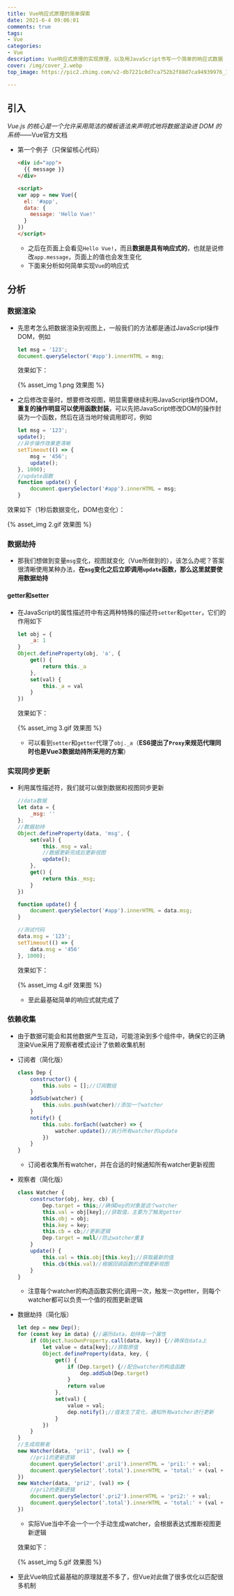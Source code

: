```yaml
---
title: Vue响应式原理的简单探索
date: 2021-6-4 09:06:01
comments: true
tags:
- Vue
categories:
- Vue
description: Vue响应式原理的实现原理，以及用JavaScript书写一个简单的响应式数据
cover: /img/cover_2.webp
top_image: https://pic2.zhimg.com/v2-db7221c0d7ca752b2f88d7ca94939976_1440w.jpg?source=172ae18b

---
```

## 引入

_Vue.js 的核心是一个允许采用简洁的模板语法来声明式地将数据渲染进 DOM 的系统_——Vue官方文档

- 第一个例子（只保留核心代码）

  ```html
  <div id="app">
    {{ message }}
  </div>
  
  <script>
  var app = new Vue({
    el: '#app',
    data: {
      message: 'Hello Vue!'
    }
  })
  </script>
  ```

  - 之后在页面上会看见`Hello Vue!`，而且**数据是具有响应式的**，也就是说修改`app.message`，页面上的值也会发生变化
  - 下面来分析如何简单实现`Vue`的响应式

## 分析

### 数据渲染

- 先思考怎么把数据渲染到视图上，一般我们的方法都是通过JavaScript操作DOM，例如

  ```javascript
  let msg = '123';
  document.querySelector('#app').innerHTML = msg;
  ```

  效果如下：

  {% asset_img 1.png 效果图 %}

- 之后修改变量时，想要修改视图，明显需要继续利用JavaScript操作DOM，**重复的操作明显可以使用函数封装**，可以先把JavaScript修改DOM的操作封装为一个函数，然后在适当地时候调用即可，例如

  ```javascript
  let msg = '123';
  update();
  //异步操作效果更清晰
  setTimeout(() => {
      msg = '456';
      update();
  }, 1000);
  //update函数
  function update() {
      document.querySelector('#app').innerHTML = msg;
  }
  ```

效果如下（1秒后数据变化，DOM也变化）：

{% asset_img 2.gif 效果图 %}

### 数据劫持

- 那我们想做到变量`msg`变化，视图就变化（Vue所做到的），该怎么办呢？答案很清晰使用某种办法，**在`msg`变化之后立即调用`update`函数，那么这里就要使用数据劫持**

#### getter和setter

- 在JavaScript的属性描述符中有这两种特殊的描述符`setter`和`getter`，它们的作用如下

  ```javascript
  let obj = {
      _a: 1
  }
  Object.defineProperty(obj, 'a', {
      get() {
          return this._a
      },
      set(val) {
          this._a = val
      }
  })
  ```

  效果如下：

  {% asset_img 3.gif 效果图 %}

  - 可以看到`setter`和`getter`代理了`obj._a`（**ES6提出了`Proxy`来规范代理同时也是Vue3数据劫持所采用的方案**）

### 实现同步更新

- 利用属性描述符，我们就可以做到数据和视图同步更新

  ```javascript
  //data数据
  let data = {
      _msg: ''
  };
  //数据劫持
  Object.defineProperty(data, 'msg', {
      set(val) {
          this._msg = val;
          //数据更新完成后更新视图
          update();
      },
      get() {
          return this._msg;
      }
  })
  
  function update() {
      document.querySelector('#app').innerHTML = data.msg;
  }
  
  //测试代码
  data.msg = '123';
  setTimeout(() => {
      data.msg = '456'
  }, 1000);
  ```

  效果如下：

  {% asset_img 4.gif 效果图 %}

  - 至此最基础简单的响应式就完成了

### 依赖收集

- 由于数据可能会和其他数据产生互动，可能渲染到多个组件中，确保它的正确渲染Vue采用了观察者模式设计了依赖收集机制

- 订阅者（简化版）

  ```javascript
  class Dep {
      constructor() {
          this.subs = [];//订阅数组
      }
      addSub(watcher) {
          this.subs.push(watcher)//添加一个watcher
      }
      notify() {
          this.subs.forEach((watcher) => {
              watcher.update()//执行所有watcher的update
          })
      }
  }
  ```

  - 订阅者收集所有watcher，并在合适的时候通知所有watcher更新视图

- 观察者（简化版）

  ```javascript
  class Watcher {
      constructor(obj, key, cb) {
          Dep.target = this;//确保Dep的对象是这个watcher
          this.val = obj[key];//获取值，主要为了触发getter
          this.obj = obj;
          this.key = key;
          this.cb = cb;//更新逻辑
          Dep.target = null//防止watcher重复
      }
      update() {
          this.val = this.obj[this.key];//获取最新的值
          this.cb(this.val)//根据回调函数的逻辑更新视图
      }
  }
  ```

  - 注意每个watcher的构造函数实例化调用一次，触发一次getter，则每个watcher都可以负责一个值的视图更新逻辑

- 数据劫持（简化版）

  ```javascript
  let dep = new Dep();
  for (const key in data) {//遍历data，劫持每一个属性
      if (Object.hasOwnProperty.call(data, key)) {//确保在data上
          let value = data[key];//获取原值
          Object.defineProperty(data, key, {
              get() {
                  if (Dep.target) {//配合watcher的构造函数
                      dep.addSub(Dep.target)
                  }
                  return value
              },
              set(val) {
                  value = val;
                  dep.notify();//值发生了变化，通知所有watcher进行更新
              }
          })
      }
  }
  //生成观察者
  new Watcher(data, 'pri1', (val) => {
      //pri1的更新逻辑
      document.querySelector('.pri1').innerHTML = 'pri1:' + val;
      document.querySelector('.total').innerHTML = 'total:' + (val + data.pri2);
  })
  new Watcher(data, 'pri2', (val) => {
      //pri2的更新逻辑
      document.querySelector('.pri2').innerHTML = 'pri2:' + val;
      document.querySelector('.total').innerHTML = 'total:' + (val + data.pri1)
  })
  ```

  - 实际Vue当中不会一个一个手动生成watcher，会根据表达式推断视图更新逻辑

  效果如下：

  {% asset_img 5.gif 效果图 %}

- 至此Vue响应式最基础的原理就差不多了，但Vue对此做了很多优化以匹配很多机制
